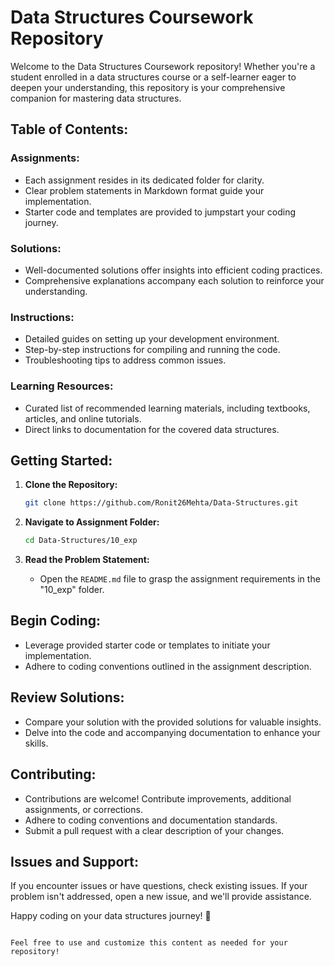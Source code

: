


# Data Structures Coursework Repository

Welcome to the Data Structures Coursework repository! Whether you're a student enrolled in a data structures course or a self-learner eager to deepen your understanding, this repository is your comprehensive companion for mastering data structures.

## Table of Contents:

### Assignments:
- Each assignment resides in its dedicated folder for clarity.
- Clear problem statements in Markdown format guide your implementation.
- Starter code and templates are provided to jumpstart your coding journey.

### Solutions:
- Well-documented solutions offer insights into efficient coding practices.
- Comprehensive explanations accompany each solution to reinforce your understanding.

### Instructions:
- Detailed guides on setting up your development environment.
- Step-by-step instructions for compiling and running the code.
- Troubleshooting tips to address common issues.

### Learning Resources:
- Curated list of recommended learning materials, including textbooks, articles, and online tutorials.
- Direct links to documentation for the covered data structures.

## Getting Started:

1. **Clone the Repository:**
   ```bash
   git clone https://github.com/Ronit26Mehta/Data-Structures.git
   ```

2. **Navigate to Assignment Folder:**
   ```bash
   cd Data-Structures/10_exp
   ```

3. **Read the Problem Statement:**
   - Open the `README.md` file to grasp the assignment requirements in the "10_exp" folder.

## Begin Coding:
- Leverage provided starter code or templates to initiate your implementation.
- Adhere to coding conventions outlined in the assignment description.

## Review Solutions:
- Compare your solution with the provided solutions for valuable insights.
- Delve into the code and accompanying documentation to enhance your skills.

## Contributing:
- Contributions are welcome! Contribute improvements, additional assignments, or corrections.
- Adhere to coding conventions and documentation standards.
- Submit a pull request with a clear description of your changes.

## Issues and Support:
If you encounter issues or have questions, check existing issues. If your problem isn't addressed, open a new issue, and we'll provide assistance.

Happy coding on your data structures journey! 🚀
```

Feel free to use and customize this content as needed for your repository!

